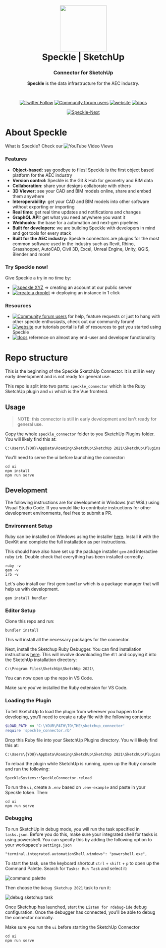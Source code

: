 <h1 align="center">
  <img src="https://user-images.githubusercontent.com/2679513/131189167-18ea5fe1-c578-47f6-9785-3748178e4312.png" width="150px"/><br/>
  Speckle | SketchUp
</h1>
<h3 align="center">
    Connector for SketchUp
</h3>
<p align="center"><b>Speckle</b> is the data infrastructure for the AEC industry.</p><br/>

<p align="center"><a href="https://twitter.com/SpeckleSystems"><img src="https://img.shields.io/twitter/follow/SpeckleSystems?style=social" alt="Twitter Follow"></a> <a href="https://speckle.community"><img src="https://img.shields.io/discourse/users?server=https%3A%2F%2Fspeckle.community&amp;style=flat-square&amp;logo=discourse&amp;logoColor=white" alt="Community forum users"></a> <a href="https://speckle.systems"><img src="https://img.shields.io/badge/https://-speckle.systems-royalblue?style=flat-square" alt="website"></a> <a href="https://speckle.guide/dev/"><img src="https://img.shields.io/badge/docs-speckle.guide-orange?style=flat-square&amp;logo=read-the-docs&amp;logoColor=white" alt="docs"></a></p>
<p align="center"><a href="https://github.com/specklesystems/speckle-blender/"><img src="https://circleci.com/gh/specklesystems/speckle-blender.svg?style=svg&amp;circle-token=76eabd350ea243575cbb258b746ed3f471f7ac29" alt="Speckle-Next"></a> </p>

# About Speckle

What is Speckle? Check our ![YouTube Video Views](https://img.shields.io/youtube/views/B9humiSpHzM?label=Speckle%20in%201%20minute%20video&style=social)

### Features

- **Object-based:** say goodbye to files! Speckle is the first object based platform for the AEC industry
- **Version control:** Speckle is the Git & Hub for geometry and BIM data
- **Collaboration:** share your designs collaborate with others
- **3D Viewer:** see your CAD and BIM models online, share and embed them anywhere
- **Interoperability:** get your CAD and BIM models into other software without exporting or importing
- **Real time:** get real time updates and notifications and changes
- **GraphQL API:** get what you need anywhere you want it
- **Webhooks:** the base for a automation and next-gen pipelines
- **Built for developers:** we are building Speckle with developers in mind and got tools for every stack
- **Built for the AEC industry:** Speckle connectors are plugins for the most common software used in the industry such as Revit, Rhino, Grasshopper, AutoCAD, Civil 3D, Excel, Unreal Engine, Unity, QGIS, Blender and more!

### Try Speckle now!

Give Speckle a try in no time by:

- [![speckle XYZ](https://img.shields.io/badge/https://-speckle.xyz-0069ff?style=flat-square&logo=hackthebox&logoColor=white)](https://speckle.xyz) ⇒ creating an account at our public server
- [![create a droplet](https://img.shields.io/badge/Create%20a%20Droplet-0069ff?style=flat-square&logo=digitalocean&logoColor=white)](https://marketplace.digitalocean.com/apps/speckle-server?refcode=947a2b5d7dc1) ⇒ deploying an instance in 1 click 

### Resources

- [![Community forum users](https://img.shields.io/badge/community-forum-green?style=for-the-badge&logo=discourse&logoColor=white)](https://speckle.community) for help, feature requests or just to hang with other speckle enthusiasts, check out our community forum!
- [![website](https://img.shields.io/badge/tutorials-speckle.systems-royalblue?style=for-the-badge&logo=youtube)](https://speckle.systems) our tutorials portal is full of resources to get you started using Speckle
- [![docs](https://img.shields.io/badge/docs-speckle.guide-orange?style=for-the-badge&logo=read-the-docs&logoColor=white)](https://speckle.guide/user/blender.html) reference on almost any end-user and developer functionality


# Repo structure

This is the beginning of the Speckle SketchUp Connector. It is still in very early development and is not ready for general use.

This repo is split into two parts: `speckle_connector` which is the Ruby SketchUp plugin and `ui` which is the Vue frontend.

## Usage

> NOTE: this connector is still in early development and isn't ready for general use.

Copy the whole `speckle_connector` folder to you SketchUp Plugins folder. You will likely find this at: 

    C:\Users\{YOU}\AppData\Roaming\SketchUp\SketchUp 2021\SketchUp\Plugins


You'll need to serve the ui before launching the connector:

    cd ui
    npm install
    npm run serve


## Development

The following instructions are for development in Windows (not WSL) using Visual Studio Code. If you would like to contribute instructions for other development environments, feel free to submit a PR.

### Environment Setup

Ruby can be installed on Windows using the installer [here](https://rubyinstaller.org/downloads/). Install it with the DevKit and complete the full installation as per instructions.

This should have also have set up the package installer `gem` and interactive ruby `irb`. Double check that everything has been installed correctly.

    ruby -v
    gem -v
    irb -v

Let's also install our first gem `bundler` which is a package manager that will help us with development.

    gem install bundler

### Editor Setup

Clone this repo and run:

    bundler install

This will install all the necessary packages for the connector.

Next, install the Sketchup Ruby Debugger. You can find installation instructions [here](https://github.com/SketchUp/sketchup-ruby-debugger/blob/main/README.md). This will involve downloading the `dll` and copying it into the SketchUp installation directory:

    C:\Program Files\SketchUp\SketchUp 2021\

You can now open up the repo in VS Code.

Make sure you've installed the Ruby extension for VS Code.

### Loading the Plugin

To tell SketchUp to load the plugin from wherever you happen to be developing, you'll need to create a ruby file with the following contents:

```ruby
$LOAD_PATH << 'C:\YOUR\PATH\TO\THE\sketchup_connector'
require 'speckle_connector.rb'
```

Drop this Ruby file into your SketchUp Plugins directory. You will likely find this at: 

    C:\Users\{YOU}\AppData\Roaming\SketchUp\SketchUp 2021\SketchUp\Plugins 

To reload the plugin while SketchUp is running, open up the Ruby console and run the following:

    SpeckleSystems::SpeckleConnector.reload

To run the `ui`, create a `.env` based on `.env-example` and paste in your Speckle token. Then:

    cd ui
    npm run serve

### Debugging 

To run SketchUp in debug mode, you will run the task specified in `tasks.json`. Before you do this, make sure your integrated shell for tasks is using powershell. You can specify this by adding the following option to your workspace's `settings.json`

    "terminal.integrated.automationShell.windows": "powershell.exe",

To start the task, use the keyboard shortcut `ctrl` + `shift` + `p` to open up the Command Palette. Search for `Tasks: Run Task` and select it:

![command palette](https://user-images.githubusercontent.com/7717434/135051668-35fee34e-5270-4b83-9c7b-dabb872370ee.png)

Then choose the `Debug Sketchup 2021` task to run it:

![debug sketchup task](https://user-images.githubusercontent.com/7717434/135051777-4c350a62-45fb-400e-9b24-4fbb02331b83.png)

Once Sketchup has launched, start the `Listen for rdebug-ide` debug configuration. Once the debugger has connected, you'll be able to debug the connector normally.

Make sure you run the `ui` before starting the SketchUp Connector

    cd ui
    npm run serve